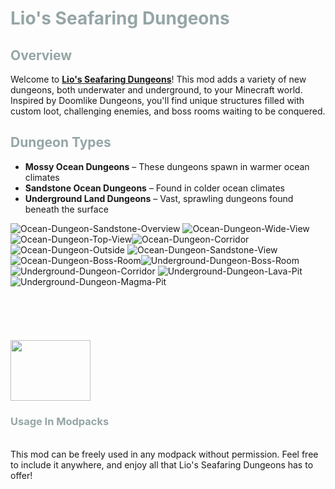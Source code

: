 <h1 style="color: #95a5a6;">Lio's Seafaring Dungeons</h1>
<h2 style="color: #95a5a6;">Overview</h2>
<p>Welcome to <strong><a href="https://www.curseforge.com/minecraft/mc-mods/lios-seafaring-dungeons">Lio's Seafaring Dungeons</a></strong>! This mod adds a variety of new dungeons, both underwater and underground, to your Minecraft world. Inspired by Doomlike Dungeons, you'll find unique structures filled with custom loot, challenging enemies, and boss rooms waiting to be conquered.</p>
<h2 style="color: #95a5a6;">Dungeon Types</h2>
<ul>
<li><strong>Mossy Ocean Dungeons</strong> &ndash; These dungeons spawn in warmer ocean climates</li>
<li><strong>Sandstone Ocean Dungeons</strong> &ndash; Found in colder ocean climates</li>
<li><strong>Underground Land Dungeons</strong> &ndash; Vast, sprawling dungeons found beneath the surface</li>
</ul>
<p><img src="https://i.ibb.co/cXRJMNt/Ocean-Dungeon-Sandstone-Overview.png" alt="Ocean-Dungeon-Sandstone-Overview" border="0"> <img src="https://i.ibb.co/3d2M4yQ/Ocean-Dungeon-Wide-View.png" alt="Ocean-Dungeon-Wide-View" border="0"><img src="https://i.ibb.co/16W8SRk/Ocean-Dungeon-Top-View.png" alt="Ocean-Dungeon-Top-View" border="0"><img style="font-weight: 400;" src="https://i.ibb.co/HBgd6LY/Ocean-Dungeon-Corridor.png" alt="Ocean-Dungeon-Corridor" border="0"><img src="https://i.ibb.co/vBT41T5/Ocean-Dungeon-Outside.png" alt="Ocean-Dungeon-Outside" border="0"> <img src="https://i.ibb.co/k9zgrKz/Ocean-Dungeon-Sandstone-View.png" alt="Ocean-Dungeon-Sandstone-View" border="0"><img src="https://i.ibb.co/9qMqGHC/Ocean-Dungeon-Boss-Room.png" alt="Ocean-Dungeon-Boss-Room" border="0"><img src="https://i.ibb.co/72pZLtR/Underground-Dungeon-Boss-Room.png" alt="Underground-Dungeon-Boss-Room" border="0"> <img src="https://i.ibb.co/HnT6pbg/Underground-Dungeon-Corridor.png" alt="Underground-Dungeon-Corridor" border="0"> <img src="https://i.ibb.co/SBGzpnY/Underground-Dungeon-Lava-Pit.png" alt="Underground-Dungeon-Lava-Pit" border="0"> <img src="https://i.ibb.co/fHzfnL2/Underground-Dungeon-Magma-Pit.png" alt="Underground-Dungeon-Magma-Pit" border="0"></p>
<p>&nbsp;</p>
<h2><a href="https://discord.com/invite/pGkUmgGcsY" rel="nofollow"><br /><img src="https://i.ibb.co/qDNhg49/636e0a6a49cf127bf92de1e2-icon-clyde-blurple-RGB.png" width="128" height="97" /><br /></a></h2>
<h3 style="color: #95a5a6;">Usage In Modpacks</h3>
<p><strong><br></strong>This mod can be freely used in any modpack without permission. Feel free to include it anywhere, and enjoy all that Lio's Seafaring Dungeons has to offer!</p>